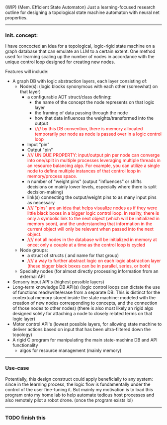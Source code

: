 (WIP) (Mem. Efficient State Automaton) Just a learning-focused research outline for designing a topological state machine automaton with neural net properties.

---
### Init. concept:

I have concocted an idea for a topological, logic-rigid state machine on a graph database that can emulate an LLM to a certain extent. One method used for learning scaling up the number of nodes in accordance with the unique control loop designed for creating new nodes.

Features will include:

* A graph DB with logic abstraction layers, each layer consisting of:
	* Node(s): (logic blocks synonymous with each other (somewhat) on that layer)
		* a configurable ADT struct/class defining:
			* the name of the concept the node represents on that logic layer
			* the framing of data passing through the node
			* how that data influences the weights/transformed into the output
			* <font color="#ff0000"> //// by this DB convention, there is memory allocated temporarily per node as node is passed over in a logic control loop</font>
		* Input "pin"
		* Output "pin"
		* <font color="#ff0000">//// UNIQUE PROPERTY: input/output pin per node can converge into one/split in multiple processes leveraging multiple threads in an resource balancing algo. For example, you can utilize a single node to define multiple instances of that control loop in memory/process space.</font>
		* n number of "weight pins" (output "influences" or shifts decisions on mainly lower levels, especially where there is split decision-making)
		* link(s) connecting the output/weight pins to as many input pins as necessary
		* <font color="#ff0000">//// "pins" are an idea that helps visualize nodes as if they were little black boxes in a bigger logic control loop. In reality, there is only a symbolic link to the next object (which will be initialized in memory soon), and the understanding that information in the current object will only be relevant when passed into the next object.</font>
		* <font color="#ff0000">//// not all nodes in the database will be initialized in memory at once; only a couple at a time as the control loop is cycled</font>
	* Node groups:
		* a struct of structs ( and name for that group)
		* <font color="#ff0000">//// a way to further abstract logic on each logic abstraction layer (these bigger black boxes can be in parallel, series, or both)</font>
	* Specialty nodes (for almost directly processing information from an external API
* Sensory input API's (highest possible layers)
* Long-term knowledge DB API(s) (logic control loops can dictate the use of functions read/write/erase from a separate DB. This is distinct for the contextual memory stored inside the state machine: modeled with the creation of new nodes corresponding to concepts, and the connection of those nodes to other nodes) (there is also most likely an rigid algo designed solely for attaching a node to closely related terms on that logic layer)
* Motor control API's (lowest possible layers, for allowing state machine to deliver actions based on input that has been ultra-filtered down the topology)
* A rigid C program for manipulating the main state-machine DB and API functionality
	* algos for resource management (mainly memory)

---

### Use-case
Potentially, this design construct could apply beneficially to any system: since in the learning process, the logic flow is fundamentally under the control of the user fine-tuning it. But mainly my motivation is to load this program onto my home lab to help automate tedious host processes and also remotely pilot a robot drone. (once the program exists lol)

---

### TODO finish this